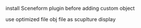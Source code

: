 install Sceneform plugin before adding custom object

use optimized file obj file as scuplture display
